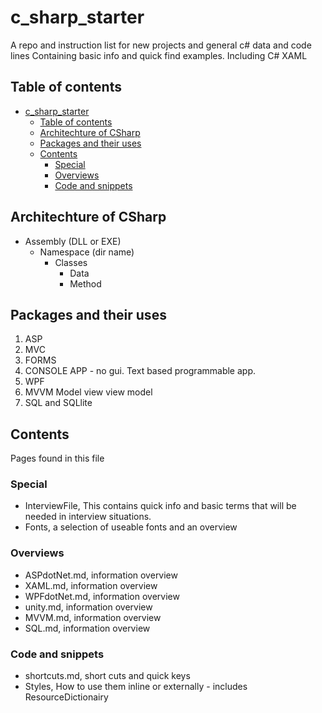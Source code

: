 # c_sharp_starter

A repo and instruction list for new projects and general c# data and code lines
Containing basic info and quick find examples.
Including C# XAML

## Table of contents

- [c\_sharp\_starter](#c_sharp_starter)
  - [Table of contents](#table-of-contents)
  - [Architechture of CSharp](#architechture-of-csharp)
  - [Packages and their uses](#packages-and-their-uses)
  - [Contents](#contents)
    - [Special](#special)
    - [Overviews](#overviews)
    - [Code and snippets](#code-and-snippets)

## Architechture of CSharp

- Assembly (DLL or EXE)
  - Namespace (dir name)
    - Classes
      - Data
      - Method

## Packages and their uses

1. ASP
2. MVC
3. FORMS
4. CONSOLE APP - no gui. Text based programmable app.
5. WPF
6. MVVM Model view view model
7. SQL and SQLlite

## Contents

Pages found in this file

### Special

- InterviewFile, This contains quick info and basic terms that will be needed in interview situations.
- Fonts, a selection of useable fonts and an overview
### Overviews

- ASPdotNet.md, information overview
- XAML.md, information overview
- WPFdotNet.md, information overview
- unity.md, information overview
- MVVM.md, information overview
- SQL.md, information overview

### Code and snippets

- shortcuts.md, short cuts and quick keys
- Styles, How to use them inline or externally - includes ResourceDictionairy
